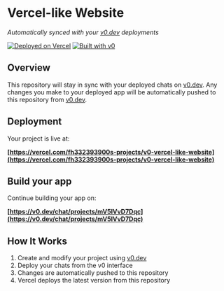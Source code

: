 # Vercel-like Website

*Automatically synced with your [v0.dev](https://v0.dev) deployments*

[![Deployed on Vercel](https://img.shields.io/badge/Deployed%20on-Vercel-black?style=for-the-badge&logo=vercel)](https://vercel.com/fh332393900s-projects/v0-vercel-like-website)
[![Built with v0](https://img.shields.io/badge/Built%20with-v0.dev-black?style=for-the-badge)](https://v0.dev/chat/projects/mV5lVvD7Dqc)

## Overview

This repository will stay in sync with your deployed chats on [v0.dev](https://v0.dev).
Any changes you make to your deployed app will be automatically pushed to this repository from [v0.dev](https://v0.dev).

## Deployment

Your project is live at:

**[https://vercel.com/fh332393900s-projects/v0-vercel-like-website](https://vercel.com/fh332393900s-projects/v0-vercel-like-website)**

## Build your app

Continue building your app on:

**[https://v0.dev/chat/projects/mV5lVvD7Dqc](https://v0.dev/chat/projects/mV5lVvD7Dqc)**

## How It Works

1. Create and modify your project using [v0.dev](https://v0.dev)
2. Deploy your chats from the v0 interface
3. Changes are automatically pushed to this repository
4. Vercel deploys the latest version from this repository